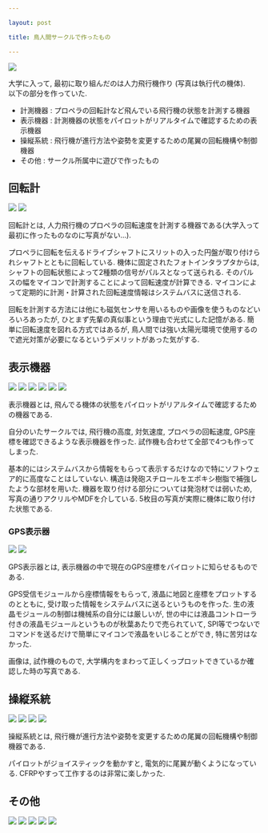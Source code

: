 ```yaml
---

layout: post

title: 鳥人間サークルで作ったもの

---
```


<img src="https://gakuseishitsu.github.io/images/meister_2013.jpg">

大学に入って, 最初に取り組んだのは人力飛行機作り (写真は執行代の機体).  
以下の部分を作っていた.  

* 計測機器 : プロペラの回転計など飛んでいる飛行機の状態を計測する機器
* 表示機器 : 計測機器の状態をパイロットがリアルタイムで確認するための表示機器
* 操縦系統 : 飛行機が進行方法や姿勢を変更するための尾翼の回転機構や制御機器
* その他 : サークル所属中に遊びで作ったもの

## 回転計

<img src="https://gakuseishitsu.github.io/images/rotation_sensor.jpg">
<img src="https://gakuseishitsu.github.io/images/rotation_sensor2.jpg">

回転計とは, 人力飛行機のプロペラの回転速度を計測する機器である(大学入って最初に作ったものなのに写真がない...).  

プロペラに回転を伝えるドライブシャフトにスリットの入った円盤が取り付けられシャフトとともに回転している. 機体に固定されたフォトインタラプタからは, シャフトの回転状態によって2種類の信号がパルスとなって送られる. そのパルスの幅をマイコンで計測することによって回転速度が計算できる. マイコンによって定期的に計測・計算された回転速度情報はシステムバスに送信される.  

回転を計測する方法には他にも磁気センサを用いるものや画像を使うものなどいろいろあったが, ひとまず先輩の真似事という理由で光式にした記憶がある. 簡単に回転速度を図れる方式ではあるが, 鳥人間では強い太陽光環境で使用するので遮光対策が必要になるというデメリットがあった気がする.  

## 表示機器

<img src="https://gakuseishitsu.github.io/images/meister_disp0.jpg">
<img src="https://gakuseishitsu.github.io/images/meister_disp1.jpg">
<img src="https://gakuseishitsu.github.io/images/meister_disp2.jpg">
<img src="https://gakuseishitsu.github.io/images/meister_disp3.jpg">
<img src="https://gakuseishitsu.github.io/images/meister_disp4.jpg">
<img src="https://gakuseishitsu.github.io/images/meister_disp_concept.jpg">

表示機器とは, 飛んでる機体の状態をパイロットがリアルタイムで確認するための機器である.  

自分のいたサークルでは, 飛行機の高度, 対気速度, プロペラの回転速度, GPS座標を確認できるような表示機器を作った. 試作機も合わせて全部で4つも作ってしまった.  

基本的にはシステムバスから情報をもらって表示するだけなので特にソフトウェア的に高度なことはしていない. 構造は発砲スチロールをエポキシ樹脂で補強したような部材を用いた. 機器を取り付ける部分については発泡材では弱いため, 写真の通りアクリルやMDFを介している. 5枚目の写真が実際に機体に取り付けた状態である.  

### GPS表示器

<img src="https://gakuseishitsu.github.io/images/meister_disp5.jpg">
<img src="https://gakuseishitsu.github.io/images/meister_gps.jpg">

GPS表示器とは, 表示機器の中で現在のGPS座標をパイロットに知らせるものである.  

GPS受信モジュールから座標情報をもらって, 液晶に地図と座標をプロットするのとともに, 受け取った情報をシステムバスに送るというものを作った. 生の液晶モジュールの制御は機械系の自分には厳しいが, 世の中には液晶コントローラ付きの液晶モジュールというものが秋葉あたりで売られていて, SPI等でつないでコマンドを送るだけで簡単にマイコンで液晶をいじることができ, 特に苦労はなかった.

画像は, 試作機のもので, 大学構内をまわって正しくっプロットできているか確認した時の写真である.

## 操縦系統

<img src="https://gakuseishitsu.github.io/images/meister_control1.jpg">
<img src="https://gakuseishitsu.github.io/images/meister_control2.jpg">
<img src="https://gakuseishitsu.github.io/images/meister_control3.jpg">
<img src="https://gakuseishitsu.github.io/images/meister_control4.jpg">

操縦系統とは, 飛行機が進行方法や姿勢を変更するための尾翼の回転機構や制御機器である.  

パイロットがジョイスティックを動かすと, 電気的に尾翼が動くようになっている. CFRPやすって工作するのは非常に楽しかった.  

## その他

<img src="https://gakuseishitsu.github.io/images/meister_other1.jpg">
<img src="https://gakuseishitsu.github.io/images/meister_other2.jpg">
<img src="https://gakuseishitsu.github.io/images/meister_other3.jpg">
<img src="https://gakuseishitsu.github.io/images/meister_other4.jpg">
<img src="https://gakuseishitsu.github.io/images/meister_other5.jpg">